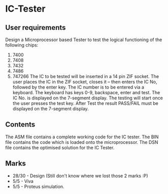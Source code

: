 # IC-Tester

## User requirements
Design a Microprocessor based Tester to test the logical functioning of the following chips:
1. 7400
2. 7408
3. 7432
4. 7486
5. 747266
The IC to be tested will be inserted in a 14 pin ZIF socket. The user places the IC in the ZIF socket, closes it – then enters the IC No, followed by the enter key.
The IC number is to be entered via a keyboard.
The keyboard has keys 0-9, backspace, enter and test.
The IC No. is displayed on the 7-segment display.
The testing will start once the user presses the test key.
After Test the result PASS/FAIL must be displayed on the 7-segment display.

## Contents
The ASM file contains a complete working code for the IC tester. The BIN file contains the code which is loaded onto the microprocessor. The DSN file contains the optimised solution for the IC Tester.

## Marks
* 28/30 - Design (Still don't know where we lost those 2 marks :P)
* 5/5 - Viva
* 5/5 - Proteus simulation.